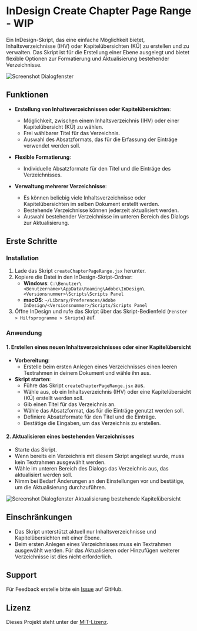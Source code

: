 # InDesign Create Chapter Page Range - WIP

Ein InDesign-Skript, das eine einfache Möglichkeit bietet, Inhaltsverzeichnisse (IHV) oder Kapitelübersichten (KÜ) zu erstellen und zu verwalten. Das Skript ist für die Erstellung einer Ebene ausgelegt und bietet flexible Optionen zur Formatierung und Aktualisierung bestehender Verzeichnisse.

![Screenshot Dialogfenster](https://indesign-kalender.de/github/ihv-gitgub.jpg)

## Funktionen

- **Erstellung von Inhaltsverzeichnissen oder Kapitelübersichten**:
  - Möglichkeit, zwischen einem Inhaltsverzeichnis (IHV) oder einer Kapitelübersicht (KÜ) zu wählen.
  - Frei wählbarer Titel für das Verzeichnis.
  - Auswahl des Absatzformats, das für die Erfassung der Einträge verwendet werden soll.
- **Flexible Formatierung**:

  - Individuelle Absatzformate für den Titel und die Einträge des Verzeichnisses.

- **Verwaltung mehrerer Verzeichnisse**:
  - Es können beliebig viele Inhaltsverzeichnisse oder Kapitelübersichten im selben Dokument erstellt werden.
  - Bestehende Verzeichnisse können jederzeit aktualisiert werden.
  - Auswahl bestehender Verzeichnisse im unteren Bereich des Dialogs zur Aktualisierung.

## Erste Schritte

### Installation

1. Lade das Skript `createChapterPageRange.jsx` herunter.
2. Kopiere die Datei in den InDesign-Skript-Ordner:
   - **Windows**: `C:\Benutzer\<Benutzername>\AppData\Roaming\Adobe\InDesign\<Versionsnummer>\Scripts\Scripts Panel`
   - **macOS**: `~/Library/Preferences/Adobe InDesign/<Versionsnummer>/Scripts/Scripts Panel`
3. Öffne InDesign und rufe das Skript über das Skript-Bedienfeld (`Fenster > Hilfsprogramme > Skripte`) auf.

### Anwendung

#### 1. Erstellen eines neuen Inhaltsverzeichnisses oder einer Kapitelübersicht

- **Vorbereitung**:
  - Erstelle beim ersten Anlegen eines Verzeichnisses einen leeren Textrahmen in deinem Dokument und wähle ihn aus.
- **Skript starten**:
  - Führe das Skript `createChapterPageRange.jsx` aus.
  - Wähle aus, ob ein Inhaltsverzeichnis (IHV) oder eine Kapitelübersicht (KÜ) erstellt werden soll.
  - Gib einen Titel für das Verzeichnis an.
  - Wähle das Absatzformat, das für die Einträge genutzt werden soll.
  - Definiere Absatzformate für den Titel und die Einträge.
  - Bestätige die Eingaben, um das Verzeichnis zu erstellen.

#### 2. Aktualisieren eines bestehenden Verzeichnisses

- Starte das Skript.
- Wenn bereits ein Verzeichnis mit diesem Skript angelegt wurde, muss kein Textrahmen ausgewählt werden.
- Wähle im unteren Bereich des Dialogs das Verzeichnis aus, das aktualisiert werden soll.
- Nimm bei Bedarf Änderungen an den Einstellungen vor und bestätige, um die Aktualisierung durchzuführen.

![Screenshot Dialogfenster Aktualisierung bestehende Kapitelübersicht](https://indesign-kalender.de/github/due-github.jpg)

## Einschränkungen

- Das Skript unterstützt aktuell nur Inhaltsverzeichnisse und Kapitelübersichten mit einer Ebene.
- Beim ersten Anlegen eines Verzeichnisses muss ein Textrahmen ausgewählt werden. Für das Aktualisieren oder Hinzufügen weiterer Verzeichnisse ist dies nicht erforderlich.

## Support

Für Feedback erstelle bitte ein [Issue](https://github.com/MarioFritsche/indesign-create-chapter-page-range/issues) auf GitHub.

## Lizenz

Dieses Projekt steht unter der [MIT-Lizenz](LICENSE).
